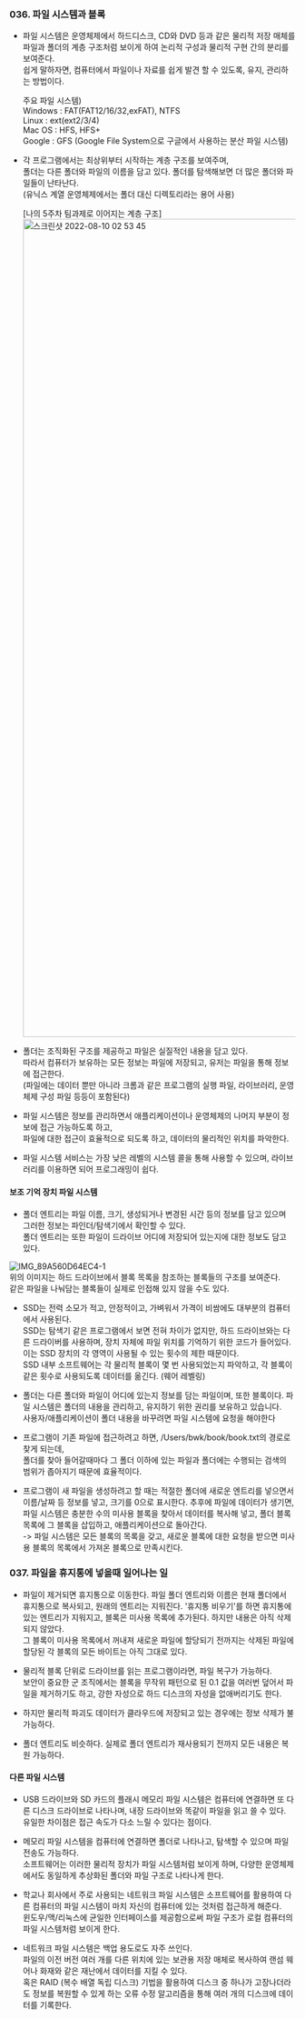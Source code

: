 ### 036. 파일 시스템과 블록

* 파일 시스템은 운영체제에서 하드디스크, CD와 DVD 등과 같은 물리적 저장 매체를 파일과 폴더의 계층 구조처럼 보이게 하여 논리적 구성과 물리적 구현 간의 분리를 보여준다.  
  쉽게 말하자면, 컴퓨터에서 파일이나 자료를 쉽게 발견 할 수 있도록, 유지, 관리하는 방법이다.
  
  주요 파일 시스템)  
  Windows : FAT(FAT12/16/32,exFAT), NTFS  
  Linux : ext(ext2/3/4)  
  Mac OS : HFS, HFS+    
  Google : GFS (Google File System으로 구글에서 사용하는 분산 파일 시스템)
  
* 각 프로그램에서는 최상위부터 시작하는 계층 구조를 보여주며,   
  폴더는 다른 폴더와 파일의 이름을 담고 있다. 폴더를 탐색해보면 더 많은 폴더와 파일들이 난타난다.  
  (유닉스 계열 운영체제에서는 폴더 대신 디렉토리라는 용어 사용)
  
   [나의 5주차 팀과제로 이어지는 계층 구조] <img width="1440" alt="스크린샷 2022-08-10 02 53 45" src="https://user-images.githubusercontent.com/92393851/183786962-6678fffe-d026-443e-b7b2-220b60ddacae.png">
  
* 폴더는 조직화된 구조를 제공하고 파일은 실질적인 내용을 담고 있다.  
  따라서 컴퓨터가 보유하는 모든 정보는 파일에 저장되고, 유저는 파일을 통해 정보에 접근한다.   
  (파일에는 데이터 뿐만 아니라 크롬과 같은 프로그램의 실행 파일, 라이브러리, 운영체제 구성 파일 등등이 포함된다)
  
* 파일 시스템은 정보를 관리하면서 애플리케이션이나 운영체제의 나머지 부분이 정보에 접근 가능하도록 하고,   
  파일에 대한 접근이 효율적으로 되도록 하고, 데이터의 물리적인 위치를 파악한다. 

* 파일 시스템 서비스는 가장 낮은 레벨의 시스템 콜을 통해 사용할 수 있으며, 라이브러리를 이용하면 되어 프로그래밍이 쉽다. 

#### 보조 기억 장치 파일 시스템

* 폴더 엔트리는 파일 이름, 크기, 생성되거나 변경된 시간 등의 정보를 담고 있으며 그러한 정보는 파인더/탐색기에서 확인할 수 있다.   
  폴더 엔트리는 또한 파일이 드라이브 어디에 저장되어 있는지에 대한 정보도 담고 있다. 

![IMG_89A560D64EC4-1](https://user-images.githubusercontent.com/92393851/184046317-0f9923dc-b894-4f82-92ab-6f55ba6281be.jpeg)   
  위의 이미지는 하드 드라이브에서 블록 목록을 참조하는 블록들의 구조를 보여준다.   
  같은 파일을 나눠담는 블록들이 실제로 인접해 있지 않을 수도 있다. 

* SSD는 전력 소모가 적고, 안정적이고, 가벼워서 가격이 비쌈에도 대부분의 컴퓨터에서 사용된다.  
  SSD는 탐색기 같은 프로그램에서 보면 전혀 차이가 없지만, 하드 드라이브와는 다른 드라이버를 사용하며, 장치 자체에 파일 위치를 기억하기 위한 코드가 들어있다.   
  이는 SSD 장치의 각 영역이 사용될 수 있는 횟수의 제한 때문이다.  
  SSD 내부 소프트웨어는 각 물리적 블록이 몇 번 사용되었는지 파악하고, 각 블록이 같은 횟수로 사용되도록 데이터를 옮긴다. (웨어 레벨링)
  
* 폴더는 다른 폴더와 파일이 어디에 있는지 정보를 담는 파일이며, 또한 블록이다. 
  파일 시스템은 폴더의 내용을 관리하고, 유지하기 위한 권리를 보유하고 있습니다.  
  사용자/애플리케이션이 폴더 내용을 바꾸려면 파일 시스템에 요청을 해야한다 

* 프로그램이 기존 파일에 접근하려고 하면, /Users/bwk/book/book.txt의 경로로 찾게 되는데,  
  폴더를 찾아 들어갈때마다 그 폴더 이하에 있는 파일과 폴더에는 수행되는 검색의 범위가 좁아지기 때문에 효율적이다.   
  
* 프로그램이 새 파일을 생성하려고 할 때는 적절한 폴더에 새로운 엔트리를 넣으면서 이름/날짜 등 정보를 넣고, 크기를 0으로 표시한다. 
  추후에 파일에 데이터가 생기면, 파일 시스템은 충분한 수의 미사용 블록을 찾아서 데이터를 복사해 넣고, 폴더 블록 목록에 그 블록을 삽입하고, 애플리케이션으로 돌아간다.  
  -> 파일 시스템은 모든 블록의 목록을 갖고, 새로운 블록에 대한 요청을 받으면 미사용 블록의 목록에서 가져온 블록으로 만족시킨다. 

### 037. 파일을 휴지통에 넣을때 일어나는 일

* 파일이 제거되면 휴지통으로 이동한다. 파일 폴더 엔트리와 이름은 현재 폴더에서 휴지통으로 복사되고, 원래의 엔트리는 지워진다. 
  '휴지통 비우기'를 하면 휴지통에 있는 엔트리가 지워지고, 블록은 미사용 목록에 추가된다. 하지만 내용은 아직 삭제되지 않았다.   
  그 블록이 미사용 목록에서 꺼내져 새로운 파일에 할당되기 전까지는 삭제된 파일에 할당된 각 블록의 모든 바이트는 아직 그대로 있다. 

* 물리적 블록 단위로 드라이브를 읽는 프로그램이라면, 파일 복구가 가능하다.   
  보안이 중요한 군 조직에서는 블록을 무작위 패턴으로 된 0.1 값을 여러번 덮어서 파일을 제거하기도 하고, 강한 자성으로 하드 디스크의 자성을 없애버리기도 한다. 
  
* 하지만 물리적 파괴도 데이터가 클라우드에 저장되고 있는 경우에는 정보 삭제가 불가능하다. 

* 폴더 엔트리도 비슷하다. 실제로 폴더 엔트리가 재사용되기 전까지 모든 내용은 복원 가능하다. 

#### 다른 파일 시스템

* USB 드라이브와 SD 카드의 플래시 메모리 파일 시스템은 컴퓨터에 연결하면 또 다른 디스크 드라이브로 나타나며, 내장 드라이브와 똑같이 파일을 읽고 쓸 수 있다.  
  유일한 차이점은 접근 속도가 다소 느릴 수 있다는 점이다.  
  
* 메모리 파일 시스템을 컴퓨터에 연결하면 폴더로 나타나고, 탐색할 수 있으며 파일 전송도 가능하다.  
  소프트웨어는 이러한 물리적 장치가 파일 시스템처럼 보이게 하며, 다양한 운영체제에서도 동일하게 추상화된 폴더와 파일 구조로 나타나게 한다.
  
* 학교나 회사에서 주로 사용되는 네트워크 파일 시스템은 소프트웨어를 활용하여 다른 컴퓨터의 파일 시스템이 마치 자신의 컴퓨터에 있는 것처럼 접근하게 해준다.  
  윈도우/맥/리눅스에 균일한 인터페이스를 제공함으로써 파일 구조가 로컬 컴퓨터의 파일 시스템처럼 보이게 한다. 
  
* 네트워크 파일 시스템은 백업 용도로도 자주 쓰인다.  
  파일의 이전 버전 여러 개를 다른 위치에 있는 보관용 저장 매체로 복사하여 랜섬 웨어나 화재와 같은 재난에서 데이터를 지킬 수 있다.  
  혹은 RAID (복수 배열 독립 디스크) 기법을 활용하여 디스크 중 하나가 고장나더라도 정보를 복원할 수 있게 하는 오류 수정 알고리즘을 통해 여러 개의 디스크에 데이터를 기록한다.  
  
  
  
  
  
  
  
  
  
  
  
  
